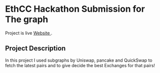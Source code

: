 #  EthCC Hackathon Submission for The graph
Project is live [Website ]().

## Project Description

In this project I used subgraphs by Uniswap, pancake and QuickSwap to fetch the latest pairs and to give decide the best Exchanges for that pairs!

